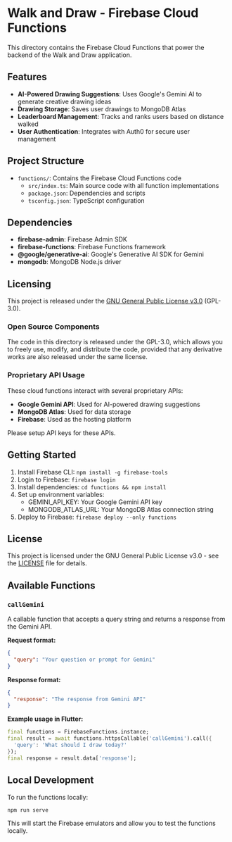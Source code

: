# Walk and Draw - Firebase Cloud Functions

This directory contains the Firebase Cloud Functions that power the backend of the Walk and Draw application.

## Features

- **AI-Powered Drawing Suggestions**: Uses Google's Gemini AI to generate creative drawing ideas
- **Drawing Storage**: Saves user drawings to MongoDB Atlas
- **Leaderboard Management**: Tracks and ranks users based on distance walked
- **User Authentication**: Integrates with Auth0 for secure user management

## Project Structure

- `functions/`: Contains the Firebase Cloud Functions code
  - `src/index.ts`: Main source code with all function implementations
  - `package.json`: Dependencies and scripts
  - `tsconfig.json`: TypeScript configuration

## Dependencies

- **firebase-admin**: Firebase Admin SDK
- **firebase-functions**: Firebase Functions framework
- **@google/generative-ai**: Google's Generative AI SDK for Gemini
- **mongodb**: MongoDB Node.js driver

## Licensing

This project is released under the [GNU General Public License v3.0](LICENSE) (GPL-3.0).

### Open Source Components

The code in this directory is released under the GPL-3.0, which allows you to freely use, modify, and distribute the code, provided that any derivative works are also released under the same license.

### Proprietary API Usage

These cloud functions interact with several proprietary APIs:

- **Google Gemini API**: Used for AI-powered drawing suggestions
- **MongoDB Atlas**: Used for data storage
- **Firebase**: Used as the hosting platform

Please setup API keys for these APIs.

## Getting Started

1. Install Firebase CLI: `npm install -g firebase-tools`
2. Login to Firebase: `firebase login`
3. Install dependencies: `cd functions && npm install`
4. Set up environment variables:
   - GEMINI_API_KEY: Your Google Gemini API key
   - MONGODB_ATLAS_URL: Your MongoDB Atlas connection string
5. Deploy to Firebase: `firebase deploy --only functions`

## License

This project is licensed under the GNU General Public License v3.0 - see the [LICENSE](LICENSE) file for details.

## Available Functions

### `callGemini`

A callable function that accepts a query string and returns a response from the Gemini API.

**Request format:**
```json
{
  "query": "Your question or prompt for Gemini"
}
```

**Response format:**
```json
{
  "response": "The response from Gemini API"
}
```

**Example usage in Flutter:**
```dart
final functions = FirebaseFunctions.instance;
final result = await functions.httpsCallable('callGemini').call({
  'query': 'What should I draw today?'
});
final response = result.data['response'];
```

## Local Development

To run the functions locally:

```
npm run serve
```

This will start the Firebase emulators and allow you to test the functions locally. 
